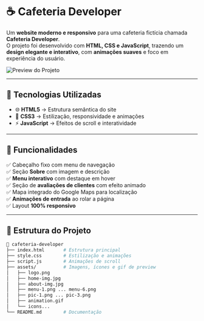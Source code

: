 # ☕ Cafeteria Developer  

Um **website moderno e responsivo** para uma cafeteria fictícia chamada **Cafeteria Developer**.  
O projeto foi desenvolvido com **HTML, CSS e JavaScript**, trazendo um **design elegante e interativo**, com **animações suaves** e foco em experiência do usuário.  

![Preview do Projeto](./assets/animation.gif)  

---

## 🚀 Tecnologias Utilizadas  

- 🌐 **HTML5** → Estrutura semântica do site  
- 🎨 **CSS3** → Estilização, responsividade e animações  
- ⚡ **JavaScript** → Efeitos de scroll e interatividade  

---

## 🎯 Funcionalidades  

✅ Cabeçalho fixo com menu de navegação  
✅ Seção **Sobre** com imagem e descrição  
✅ **Menu interativo** com destaque em hover  
✅ Seção de **avaliações de clientes** com efeito animado  
✅ Mapa integrado do Google Maps para localização  
✅ **Animações de entrada** ao rolar a página  
✅ Layout **100% responsivo**  

---

## 📂 Estrutura do Projeto  

```bash
📁 cafeteria-developer
├── index.html       # Estrutura principal
├── style.css        # Estilização e animações
├── script.js        # Animações de scroll
├── assets/          # Imagens, ícones e gif de preview
│   ├── logo.png
│   ├── home-img.jpg
│   ├── about-img.jpg
│   ├── menu-1.png ... menu-6.png
│   ├── pic-1.png ... pic-3.png
│   ├── animation.gif
│   └── icons...
└── README.md        # Documentação
